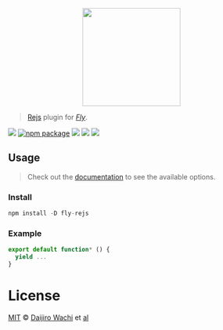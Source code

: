 <div align="center">
  <a href="http://github.com/flyjs/fly">
    <img width=200px  src="https://cloud.githubusercontent.com/assets/8317250/8733685/0be81080-2c40-11e5-98d2-c634f076ccd7.png">
  </a>
</div>

> [Rejs](https://github.com/watilde/fly-rejs) plugin for _[Fly][fly]_.

[![][fly-badge]][fly]
[![npm package][npm-ver-link]][releases]
[![][dl-badge]][npm-pkg-link]
[![][travis-badge]][travis-link]
[![][mit-badge]][mit]

## Usage
> Check out the [documentation](PLUGIN_DOCUMENTATION) to see the available options.

### Install

```a
npm install -D fly-rejs
```

### Example

```js
export default function* () {
  yield ...
}
```

# License

[MIT][mit] © [Daijiro Wachi][author] et [al][contributors]


[mit]:          http://opensource.org/licenses/MIT
[author]:       http://github.com/watilde
[contributors]: https://github.com/watilde/fly-rejs/graphs/contributors
[releases]:     https://github.com/watilde/fly-rejs/releases
[fly]:          https://www.github.com/flyjs/fly
[fly-badge]:    https://img.shields.io/badge/fly-JS-05B3E1.svg?style=flat-square
[mit-badge]:    https://img.shields.io/badge/license-MIT-444444.svg?style=flat-square
[npm-pkg-link]: https://www.npmjs.org/package/fly-rejs
[npm-ver-link]: https://img.shields.io/npm/v/fly-rejs.svg?style=flat-square
[dl-badge]:     http://img.shields.io/npm/dm/fly-rejs.svg?style=flat-square
[travis-link]:  https://travis-ci.org/watilde/fly-rejs
[travis-badge]: http://img.shields.io/travis/watilde/fly-rejs.svg?style=flat-square
